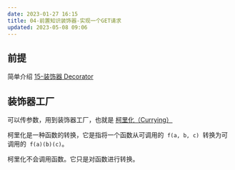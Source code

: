 ```yaml
---
date: 2023-01-27 16:15
title: 04-前置知识装饰器-实现一个GET请求
updated: 2023-05-08 09:06
---
```


## 前提

简单介绍 [15-装饰器 Decorator](../language/typescript/小满TypeScript基础教学/15-装饰器Decorator.md)

## 装饰器工厂

可以传参数，用到装饰器工厂，也就是 [柯里化（Currying）](https://zh.javascript.info/currying-partials)

柯里化是一种函数的转换，它是指将一个函数从可调用的  `f(a, b, c)`  转换为可调用的  `f(a)(b)(c)`。

柯里化不会调用函数。它只是对函数进行转换。